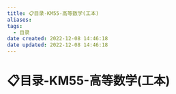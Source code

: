 ```yaml
---
title: 📋目录-KM55-高等数学(工本)
aliases:
tags:
  - 目录
date created: 2022-12-08 14:46:18
date updated: 2022-12-08 14:46:18
---
```


# 📋目录-KM55-高等数学(工本)

